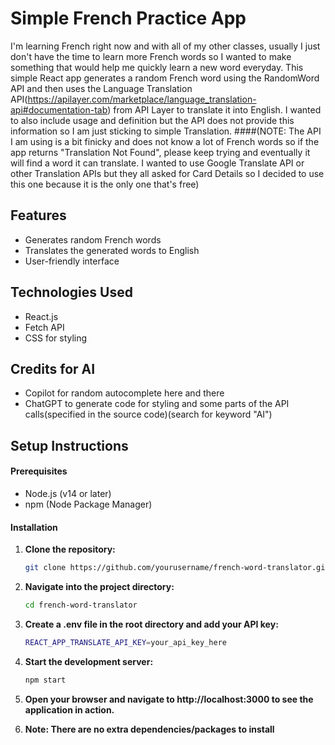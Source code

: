 # Simple French Practice App

I'm learning French right now and with all of my other classes, usually I just don't have the time to learn more French words so I wanted to make something that would help me quickly learn a new word everyday. This simple React app generates a random French word using the RandomWord API and then uses the Language Translation API(https://apilayer.com/marketplace/language_translation-api#documentation-tab) from API Layer to translate it into English. I wanted to also include usage and definition but the API does not provide this information so I am just sticking to simple Translation. 
####(NOTE: The API I am using is a bit finicky and does not know a lot of French words so if the app returns "Translation Not Found", please keep trying and eventually it will find a word it can translate. I wanted to use Google Translate API or other Translation APIs but they all asked for Card Details so I decided to use this one because it is the only one that's free)

## Features

- Generates random French words
- Translates the generated words to English
- User-friendly interface

## Technologies Used

- React.js
- Fetch API
- CSS for styling

## Credits for AI
- Copilot for random autocomplete here and there
- ChatGPT to generate code for styling and some parts of the API calls(specified in the source code)(search for keyword "AI")

## Setup Instructions

#### Prerequisites

- Node.js (v14 or later)
- npm (Node Package Manager)

#### Installation

1. **Clone the repository:**
   ```bash
   git clone https://github.com/yourusername/french-word-translator.git
2. **Navigate into the project directory:**
    ```bash 
    cd french-word-translator
3. **Create a .env file in the root directory and add your API key:**
    ```bash 
    REACT_APP_TRANSLATE_API_KEY=your_api_key_here
4. **Start the development server:**
    ```bash 
    npm start
5. **Open your browser and navigate to http://localhost:3000 to see the application in action.**

6. **Note: There are no extra dependencies/packages to install**




